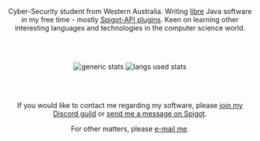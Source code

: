 <div align="center">

Cyber-Security student from Western Australia. Writing [libre](https://www.gnu.org/philosophy/free-sw.en.html) Java software in my free time - mostly [Spigot-API plugins](https://www.spigotmc.org/resources/authors/lokka30.828699/). Keen on learning other interesting languages and technologies in the computer science world.

<br />
<br />
  
![generic stats](https://github-readme-stats.vercel.app/api/?username=lokka30&theme=react&layout=compact&show_icons=true)
![langs used stats](https://github-readme-stats.vercel.app/api/top-langs/?username=lokka30&theme=react&layout=compact&langs_count=10)
 
<br />
<br />

If you would like to contact me regarding my software, please [join my Discord guild](https://www.discord.io/arcaneplugins) or [send me a message on Spigot](https://www.spigotmc.org/conversations/add?to=lokka30).

For other matters, please [e-mail me](mailto:lokka30@protonmail.com).

</div>
